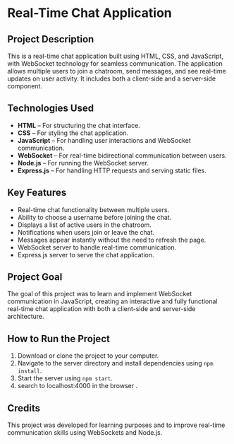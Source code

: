 # Real-Time Chat Application

## Project Description

This is a real-time chat application built using HTML, CSS, and JavaScript, with WebSocket technology for seamless communication. The application allows multiple users to join a chatroom, send messages, and see real-time updates on user activity. It includes both a client-side and a server-side component.

## Technologies Used

- **HTML** – For structuring the chat interface.
- **CSS** – For styling the chat application.
- **JavaScript** – For handling user interactions and WebSocket communication.
- **WebSocket** – For real-time bidirectional communication between users.
- **Node.js** – For running the WebSocket server.
- **Express.js** – For handling HTTP requests and serving static files.

## Key Features

- Real-time chat functionality between multiple users.
- Ability to choose a username before joining the chat.
- Displays a list of active users in the chatroom.
- Notifications when users join or leave the chat.
- Messages appear instantly without the need to refresh the page.
- WebSocket server to handle real-time communication.
- Express.js server to serve the chat application.

## Project Goal

The goal of this project was to learn and implement WebSocket communication in JavaScript, creating an interactive and fully functional real-time chat application with both a client-side and server-side architecture.

## How to Run the Project

1. Download or clone the project to your computer.
2. Navigate to the server directory and install dependencies using `npm install`.
3. Start the server using `npm start`.
4. search to localhost:4000 in the browser .

## Credits

This project was developed for learning purposes and to improve real-time communication skills using WebSockets and Node.js.

